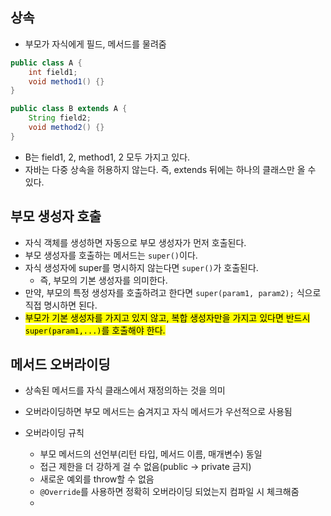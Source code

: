 ## 상속

- 부모가 자식에게 필드, 메서드를 물려줌

```java
public class A {
    int field1;
    void method1() {}
}

public class B extends A {
    String field2;
    void method2() {}
}
```

- B는 field1, 2, method1, 2 모두 가지고 있다.
- 자바는 다중 상속을 허용하지 않는다. 즉, extends 뒤에는 하나의 클래스만 올 수 있다.

## 부모 생성자 호출

- 자식 객체를 생성하면 자동으로 부모 생성자가 먼저 호출된다.
- 부모 생성자를 호출하는 메서드는 `super()`이다.
- 자식 생성자에 super를 명시하지 않는다면 `super()`가 호출된다.
  - 즉, 부모의 기본 생성자를 의미한다.
- 만약, 부모의 특정 생성자를 호출하려고 한다면 `super(param1, param2);` 식으로 직접 명시하면 된다.
- <mark>부모가 기본 생성자를 가지고 있지 않고, 복합 생성자만을 가지고 있다면 반드시 `super(param1,...)`를 호출해야 한다.</mark>

## 메서드 오버라이딩

- 상속된 메서드를 자식 클래스에서 재정의하는 것을 의미
- 오버라이딩하면 부모 메서드는 숨겨지고 자식 메서드가 우선적으로 사용됨

- 오버라이딩 규칙
  - 부모 메서드의 선언부(리턴 타입, 메서드 이름, 매개변수) 동일
  - 접근 제한을 더 강하게 걸 수 없음(public -> private 금지)
  - 새로운 예외를 throw할 수 없음
  - `@Override`를 사용하면 정확히 오버라이딩 되었는지 컴파일 시 체크해줌
  -
